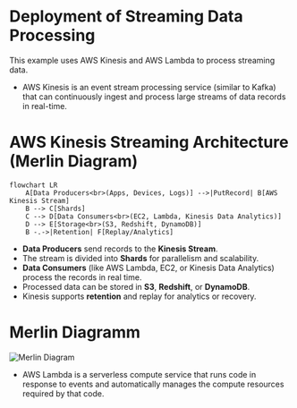 # Deployment of Streaming Data Processing
This example uses AWS Kinesis and AWS Lambda to process streaming data.

- AWS Kinesis is an event stream processing service (similar to Kafka) that can continuously ingest and process large streams of data records in real-time.

# AWS Kinesis Streaming Architecture (Merlin Diagram)
```mermaid
flowchart LR
    A[Data Producers<br>(Apps, Devices, Logs)] -->|PutRecord| B[AWS Kinesis Stream]
    B --> C[Shards]
    C --> D[Data Consumers<br>(EC2, Lambda, Kinesis Data Analytics)]
    D --> E[Storage<br>(S3, Redshift, DynamoDB)]
    B -.->|Retention| F[Replay/Analytics]
```

- **Data Producers** send records to the **Kinesis Stream**.
- The stream is divided into **Shards** for parallelism and scalability.
- **Data Consumers** (like AWS Lambda, EC2, or Kinesis Data Analytics) process the records in real time.
- Processed data can be stored in **S3**, **Redshift**, or **DynamoDB**.
- Kinesis supports **retention** and replay for analytics or recovery.

# Merlin Diagramm
![Merlin Diagram](https://raw.githubusercontent.com/merlin-ml/merlin/main/examples/w4_Deployment/Streaming/merlin_diagram.png)
- AWS Lambda is a serverless compute service that runs code in response to events and automatically manages the compute resources required by that code.

